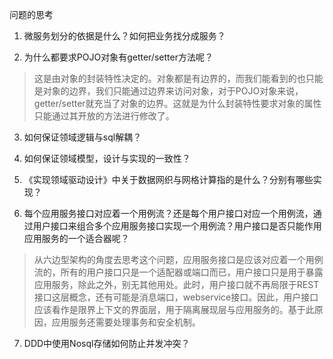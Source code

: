 问题的思考

1. 微服务划分的依据是什么？如何把业务找分成服务？

2. 为什么都要求POJO对象有getter/setter方法呢？
> 这是由对象的封装特性决定的。对象都是有边界的，而我们能看到的也只能是对象的边界，我们只能通过边界来访问对象，对于POJO对象来说，getter/setter就充当了对象的边界。这就是为什么封装特性要求对象的属性只能通过其开放的方法进行修改了。

3. 如何保证领域逻辑与sql解耦？ 

4. 如何保证领域模型，设计与实现的一致性？

5. 《实现领域驱动设计》中关于数据网织与网格计算指的是什么？分别有哪些实现？

6. 每个应用服务接口对应着一个用例流？还是每个用户接口对应一个用例流，通过用户接口来组合多个应用服务接口实现一个用例流？用户接口是否只能作用应用服务的一个适合器呢？

> 从六边型架构的角度去思考这个问题，应用服务接口是应该对应着一个用例流的，所有的用户接口只是一个适配器或端口而已，用户接口只是用于暴露应用服务，除此之外，别无其他用处。此时，用户接口就不再局限于REST接口这层概念，还有可能是消息端口，webservice接口。因此，用户接口应该看作是限界上下文的界面层，用于隔离展现层与应用服务的。基于此原因，应用服务还需要处理事务和安全机制。

7. DDD中使用Nosql存储如何防止并发冲突？